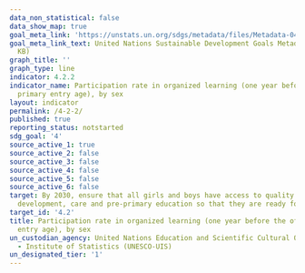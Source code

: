 ```yaml
---
data_non_statistical: false
data_show_map: true
goal_meta_link: 'https://unstats.un.org/sdgs/metadata/files/Metadata-04-02-02.pdf '
goal_meta_link_text: United Nations Sustainable Development Goals Metadata (PDF 223
  KB)
graph_title: ''
graph_type: line
indicator: 4.2.2
indicator_name: Participation rate in organized learning (one year before the official
  primary entry age), by sex
layout: indicator
permalink: /4-2-2/
published: true
reporting_status: notstarted
sdg_goal: '4'
source_active_1: true
source_active_2: false
source_active_3: false
source_active_4: false
source_active_5: false
source_active_6: false
target: By 2030, ensure that all girls and boys have access to quality early childhood
  development, care and pre-primary education so that they are ready for primary education
target_id: '4.2'
title: Participation rate in organized learning (one year before the official primary
  entry age), by sex
un_custodian_agency: United Nations Education and Scientific Cultural Organisation
  - Institute of Statistics (UNESCO-UIS)
un_designated_tier: '1'
---
```

